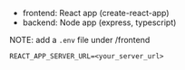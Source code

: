 - frontend: React app (create-react-app)
- backend: Node app (express, typescript)

NOTE: add a `.env` file under /frontend 

```
REACT_APP_SERVER_URL=<your_server_url>
```
